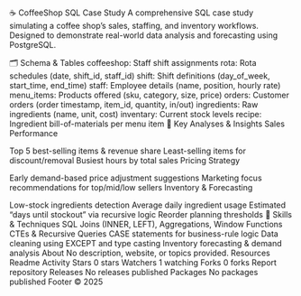☕ CoffeeShop SQL Case Study
A comprehensive SQL case study simulating a coffee shop’s sales, staffing, and inventory workflows.
Designed to demonstrate real-world data analysis and forecasting using PostgreSQL.

🗂️ Schema & Tables
coffeeshop: Staff shift assignments
rota: Rota schedules (date, shift_id, staff_id)
shift: Shift definitions (day_of_week, start_time, end_time)
staff: Employee details (name, position, hourly rate)
menu_items: Products offered (sku, category, size, price)
orders: Customer orders (order timestamp, item_id, quantity, in/out)
ingredients: Raw ingredients (name, unit, cost)
inventary: Current stock levels
recipe: Ingredient bill-of-materials per menu item
🎯 Key Analyses & Insights
Sales Performance

Top 5 best-selling items & revenue share
Least-selling items for discount/removal
Busiest hours by total sales
Pricing Strategy

Early demand-based price adjustment suggestions
Marketing focus recommendations for top/mid/low sellers
Inventory & Forecasting

Low-stock ingredients detection
Average daily ingredient usage
Estimated “days until stockout” via recursive logic
Reorder planning thresholds
🚀 Skills & Techniques
SQL Joins (INNER, LEFT), Aggregations, Window Functions
CTEs & Recursive Queries
CASE statements for business-rule logic
Data cleaning using EXCEPT and type casting
Inventory forecasting & demand analysis
About
No description, website, or topics provided.
Resources
 Readme
 Activity
Stars
 0 stars
Watchers
 1 watching
Forks
 0 forks
Report repository
Releases
No releases published
Packages
No packages published
Footer
© 2025
